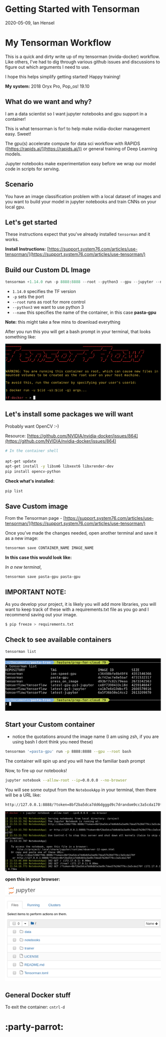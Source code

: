 # Getting Started with Tensorman

2020-05-09, Ian Hensel

# My Tensorman Workflow

This is a quick and dirty write up of my tensorman (nvida-docker) workflow. Like others, I've had to dig through various github issues and discussions to figure out which arguments I need to use.

I hope this helps simplify getting started! Happy training! 

**My system:** 2018 Oryx Pro, Pop_os! 19.10

## What do we want and why?

I am a data scientist so I want jupyter notebooks and gpu support in a container!

This is what tensorman is for! to help make nvidia-docker management easy. Sweet!

The gpu(s) accelerate compute for data sci workflow with RAPIDS ([https://rapids.ai/](https://rapids.ai/)) or general training of Deep Learning models. 

Jupyter notebooks make experimentation easy before we wrap our model code in scripts for serving.

## Scenario

You have an image classification problem with a local dataset of images and you want to build your model in jupyter notebooks and train CNNs on your local gpu.

## Let's get started

These instructions expect that you've already installed `tensorman` and it works. 

**Install Instructions:** [https://support.system76.com/articles/use-tensorman/](https://support.system76.com/articles/use-tensorman/)

## Build our Custom DL Image

```python
tensorman +1.14.0 run -p 8888:8888 --root --python3 --gpu --jupyter --name pasta-gpu  bash
```

- `1.14.0` specifies the TF version
- `-p`  sets the port
- `--root` runs as root for more control
- `--python3` we want to use python 3
- `--name` this specifies the name of the container, in this case **pasta-gpu**

**Note:** this might take a few mins to download everything 

After you run this you will get a bash prompt in your terminal, that looks something like: 

![Getting%20Started%20with%20Tensorman%207a68dd942f134d97a3f64e29a205ed34/Untitled.png](Getting%20Started%20with%20Tensorman%207a68dd942f134d97a3f64e29a205ed34/Untitled.png)

## Let's install some packages we will want

Probably want OpenCV :-)

Resource: [https://github.com/NVIDIA/nvidia-docker/issues/864](https://github.com/NVIDIA/nvidia-docker/issues/864)

```bash
# In the container shell

apt-get update
apt-get install -y libsm6 libxext6 libxrender-dev
pip install opencv-python
```

**Check what's installed:**

`pip list`

## Save Custom image

From the Tensorman page - [https://support.system76.com/articles/use-tensorman/](https://support.system76.com/articles/use-tensorman/)

Once you’ve made the changes needed, open another terminal and save it as a new image:

```bash
tensorman save CONTAINER_NAME IMAGE_NAME
```

**In this case this would look like:**

_*In a new terminal*_,

```bash
tensorman save pasta-gpu pasta-gpu
```

## IMPORTANT NOTE:

As you develop your project, it is likely you will add more libraries, you will want to keep track of these with a requirements.txt file as you go and I recommend saving out your image. 

```bash
$ pip freeze > requirements.txt
```

## Check to see available containers

```bash
tensorman list
```

![Getting%20Started%20with%20Tensorman%207a68dd942f134d97a3f64e29a205ed34/Untitled%201.png](Getting%20Started%20with%20Tensorman%207a68dd942f134d97a3f64e29a205ed34/Untitled%201.png)

## Start your Custom container

- notice the quotations around the image name (I am using zsh, if you are using bash I dont think you need these)

```bash
tensorman '=pasta-gpu' run -p 8888:8888 --gpu --root bash
```

The container will spin up and you will have the familiar bash prompt

Now, to fire up our notebooks!

```bash
jupyter notebook --allow-root --ip=0.0.0.0 --no-browser
```

You will see some output from the `NotebookApp` in your terminal, then there will be a URL like:

```bash
http://127.0.0.1:8888/?token=8bf2ba5dca7dd6dgggd9c7drandom9cc3a5cda170f
```

![Getting%20Started%20with%20Tensorman%207a68dd942f134d97a3f64e29a205ed34/Untitled%202.png](Getting%20Started%20with%20Tensorman%207a68dd942f134d97a3f64e29a205ed34/Untitled%202.png)

**open this in your browser:**

![Getting%20Started%20with%20Tensorman%207a68dd942f134d97a3f64e29a205ed34/Untitled%203.png](Getting%20Started%20with%20Tensorman%207a68dd942f134d97a3f64e29a205ed34/Untitled%203.png)

## General Docker stuff

To exit the container: `cntrl-d`

# :party-parrot: